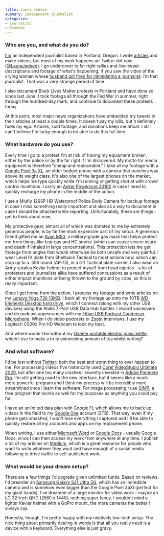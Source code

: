 ```yaml
---
title: Laura Jedeed
summary: Independent journalist
categories:
- journalist
- windows
---
```


### Who are you, and what do you do?

[I'm](https://www.laurajedeed.com/ "Laura's website.") an independent journalist based in Portland, Oregon. I write [articles](https://laurajedeed.com/portfolio/ "Laura's writing portfolio.") and make videos, but most of my work happens on Twitter dot com ([@LauraJedeed](https://twitter.com/laurajedeed "Laura's Twitter account.")). I go undercover to far right rallies and live-tweet descriptions and footage of what's happening. If you saw the video of the crying woman whose [husband got fired for intimidating a journalist](https://www.newsweek.com/washington-councilwoman-video-crying-husband-fired-intimidating-journalist-million-maga-march-1549990 "A Newsweek article about Laura being intimidated by a councilwoman's husband."): I'm that journalist. That was a very strange period of time.

I also document Black Lives Matter protests in Portland and have done so since last June. I took footage all through the Fed War in summer, right through the hundred-day mark, and continue to document these protests today.

At this point, most major news organizations have embedded my tweets in their articles at least a couple times. It doesn't pay my bills, but it definitely fuels my ego. Articles, sold footage, and donations keep me afloat. I still can't believe I'm lucky enough to be able to do this full time.

### What hardware do you use?

Every time I go to a protest I'm at risk of having my equipment broken, either by the police or by the far right if I'm discovered. My motto for media equipment is therefore "cheap and replaceable." I take all my footage with a [Google Pixel 3a XL][pixel-3a-xl], an older budget phone with a camera that punches way above its weight class. It's also one of the largest phones on the market, which helps me type quickly while I'm running or getting shot at with crowd control munitions. I carry an [Anker Powercore 20100][powercore-20100] in case I need to quickly recharge my phone in the middle of the action.

I use a Miufly 1296P HD Waterproof Police Body Camera for backup footage in case I miss something really important and also as a way to document in case I should be attacked while reporting. Unfortunately, these are things I get to think about now.

My protective gear, almost all of which was donated to me by extremely generous people, is by far the most expensive part of my setup. A generous friend gifted me an [Avon M50][m50]; a military-grade gas mask that helps protect me from things like tear gas and HC smoke (which can cause severe injury and death if inhaled in large concentrations). This protection lets me get footage from angles that would otherwise be both unsafe and very painful. I wear Level IV plate from Shellback Tactical to most actions now, which can stop up to a .556 round (AR-15), in a 511 Tactical plate carrier. I also wear an Army surplus Kevlar helmet to protect myself from head injuries - a lot of protesters and journalists alike have suffered concussions as a result of either impact munitions or being thrown to the ground by cops, so this is really important.

Once I get home from the action, I process my footage and write articles on my [Lenovo Yoga 730 13IKB][thinkpad-yoga-730]. I back all my footage up onto my 10TB [WD Elements Desktop hard drive][wd-elements-desktop], which I connect (along with my other USB devices) using the Atolla 7-Port USB Data Hub Splitter. I record voiceovers and do podcast appearances with my [Fifine USB Podcast Condenser Microphone][k669]. When I do video podcasts or [Zoom][zoom.2] interviews, I use my Logitech C920x Pro HD Webcam to look my best.

And where would I be without my [Ovente portable electric glass kettle][kg83], which I use to make a truly astonishing amount of tea whilst writing?

### And what software?

I'd be lost without [Twitter][]: both the best and worst thing to ever happen to me. For processing videos I've historically used [Corel VideoStudio Ultimate 2020][videostudio-ultimate], but after one too many crashes I recently invested in [Adobe Premiere Pro][premiere-pro]. I'm still getting used to the new interface, but it seems like a much more powerful program and I think my process will be incredibly more streamlined once I learn the software. For image processing I use [GIMP][], a free program that works as well for my purposes as anything you could pay for.

I have an unlimited data plan with [Google Fi][google-fi], which allows me to back up videos in the field to my [Google One][google-one] account (2TB). That way, even if my phone gets smashed, I won't lose everything I captured and I'll be able to quickly restore all my accounts and apps on my replacement phone.

When writing, I use either [Microsoft Word][word] or [Google Docs][google-docs] - usually Google Docs, since I can then access my work from anywhere at any time. I publish a lot of my articles on [Medium][], which is a great resource for people who want to write whatever they want and have enough of a social media following to drive traffic to self-published work.

### What would be your dream setup?

There are a few things I'd upgrade given unlimited funds. Based on reviews, I'd preorder an [Samsung Galaxy S21 Ultra 5G][galaxy-s21-ultra-5g], which has an incredible camera and is somehow even bigger than the Google Pixel 3aXl (perfect for my giant hands). I've dreamed of a large monitor for video work - maybe an LG 32-Inch QHD (2560 x 1440), nothing super fancy. I wouldn't mind a lighter Kevlar helmet with a GoPro mount, the more cameras the better I always say.

Honestly, though, I'm pretty happy with my relatively low-tech setup. The nice thing about primarily dealing in words is that all you really need is a device with a keyboard. Everything else is just gravy.

[galaxy-s21-ultra-5g]: https://www.samsung.com/us/smartphones/galaxy-s21-ultra-5g/ "A 6.8 inch Android smartphone."
[gimp]: https://www.gimp.org/ "An open-source image editor."
[google-docs]: https://en.wikipedia.org/wiki/Google_Docs "A web-based office suite."
[google-fi]: https://en.wikipedia.org/wiki/Google_Fi "A cellular/wifi networking service."
[google-one]: https://one.google.com/about "Google's cloud storage for users."
[k669]: https://fifinemicrophone.com/products/fifine-usb-microphone-with-volume-control-669 "A USB microphone."
[kg83]: https://ovente.com/ovente-glass-electric-kettle-bpa-free-1-5-l-kg83 "An electric kettle."
[m50]: https://www.avon-protection.com/products/m50.htm "A gas mask."
[medium]: https://medium.com/ "A writing/blogging service."
[pixel-3a-xl]: https://en.wikipedia.org/wiki/Pixel_3a "A 6 inch Android smartphone."
[powercore-20100]: https://www.anker.com/products/variant/PowerCore-20100/A1271012 "A portable battery/charger."
[premiere-pro]: https://en.wikipedia.org/wiki/Adobe_Premiere_Pro "A video editing suite."
[thinkpad-yoga-730]: https://www.lenovo.com/us/en/laptops/yoga/700-series/Yoga-730-15/p/88YG7000965 "A 15.6 inch 2-in-1 PC laptop."
[twitter]: https://twitter.com/ "An online micro-blogging platform."
[videostudio-ultimate]: https://www.videostudiopro.com/en/products/videostudio/ultimate/ "Video editing software."
[wd-elements-desktop]: https://shop.westerndigital.com/products/external-drives/wd-elements-desktop-usb-3-0-hdd "An external hard drive."
[word]: https://products.office.com/en-us/word "A document editor."
[zoom.2]: https://zoom.us "Video conferencing software."

